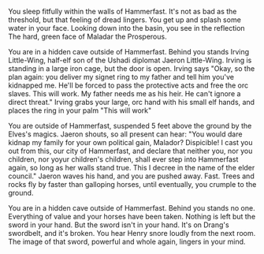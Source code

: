 You sleep fitfully within the walls of Hammerfast. It's not as bad as the threshold, but that feeling of dread lingers. You get up and splash some water in your face. Looking down into the basin, you see in the reflection The hard, green face of Maladar the Prosperous.

You are in a hidden cave outside of Hammerfast. Behind you stands Irving Little-Wing, half-elf son of the Ushadi diplomat Jaeron Little-Wing. Irving is standing in a large iron cage, but the door is open. Irving says "Okay, so the plan again: you deliver my signet ring to my father and tell him you've kidnapped me. He'll be forced to pass the protective acts and free the orc slaves. This will work. My father needs me as his heir. He can't ignore a direct threat." Irving grabs your large, orc hand with his small elf hands, and places the ring in your palm "This will work"

You are outside of Hammerfast, suspended 5 feet above the ground by the Elves's magics. Jaeron shouts, so all present can hear: "You would dare kidnap my family for your own political gain, Malador? Dispicible! I cast you out from this, our city of Hammerfast, and declare that neither you, nor you children, nor yoyur children's children, shall ever step into Hammerfast again, so long as her walls stand true. This I decree in the name of the elder council." Jaeron waves his hand, and you are pushed away. Fast. Trees and rocks fly by faster than galloping horses, until eventually, you crumple to the ground.

You are in a hidden cave outside of Hammerfast. Behind you stands no one. Everything of value and your horses have been taken. Nothing is left but the sword in your hand. But the sword isn't in your hand. It's on Drang's swordbelt, and it's broken. You hear Henry snore loudly from the next room. The image of that sword, powerful and whole again, lingers in your mind.